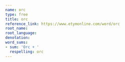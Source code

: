 ```yaml
---
name: orc
type: free
title: orc
reference_link: https://www.etymonline.com/word/orc
root_name: 
root_language: 
denotation: 
word_sums:
- sum: 'Orc + '
  respelling: orc
---
```

